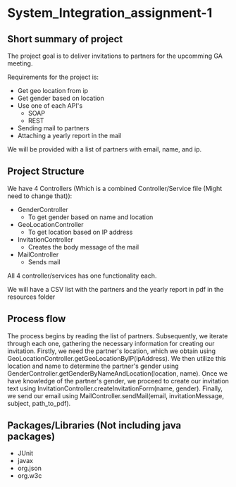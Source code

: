 # System_Integration_assignment-1
## Short summary of project
The project goal is to deliver invitations to partners for the upcomming GA meeting. 

Requirements for the project is:
* Get geo location from ip
* Get gender based on location
* Use one of each API's
    * SOAP
    * REST
* Sending mail to partners
* Attaching a yearly report in the mail

We will be provided with a list of partners with email, name, and ip.

## Project Structure
We have 4 Controllers (Which is a combined Controller/Service file (Might need to change that)):
* GenderController
    * To get gender based on name and location
* GeoLocationController
    * To get location based on IP address 
* InvitationController
    * Creates the body message of the mail
* MailController
    * Sends mail

All 4 controller/services has one functionality each.

We will have a CSV list with the partners and the yearly report in pdf in the resources folder

## Process flow
The process begins by reading the list of partners. Subsequently, we iterate through each one, gathering the necessary information for creating our invitation. Firstly, we need the partner's location, which we obtain using GeoLocationController.getGeoLocationByIP(ipAddress). We then utilize this location and name to determine the partner's gender using GenderController.getGenderByNameAndLocation(location, name).
Once we have knowledge of the partner's gender, we proceed to create our invitation text using InvitationController.createInvitationForm(name, gender). Finally, we send our email using MailController.sendMail(email, invitationMessage, subject, path_to_pdf).

## Packages/Libraries (Not including java packages)
* JUnit
* javax
* org.json
* org.w3c
